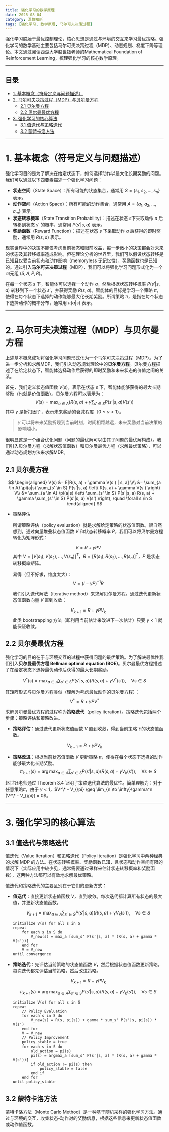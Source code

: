```yaml
---
title: 强化学习的数学原理
date: 2025-08-04
category: 温故知新
tags: [强化学习, 数学原理, 马尔可夫决策过程]
---
```


强化学习脱胎于最优控制理论，核心思想是通过与环境的交互来学习最优策略。强化学习的数学基础主要包括马尔可夫决策过程（MDP）、动态规划、梯度下降等理论。本文通过阅读西湖大学赵世钰老师的Mathematical Foundation of Reinforcement Learning，梳理强化学习的核心数学原理。

---

## 目录

- [1. 基本概念（符号定义与问题描述）](#1-基本概念符号定义与问题描述)
- [2. 马尔可夫决策过程（MDP）与贝尔曼方程](#2-马尔可夫决策过程mdp与贝尔曼方程)
  - [2.1 贝尔曼方程](#21-贝尔曼方程)
  - [2.2 贝尔曼最优方程](#22-贝尔曼最优方程)
- [3. 强化学习的核心算法](#3-强化学习的核心算法)
  - [3.1 值迭代与策略迭代](#31-值迭代与策略迭代)
  - [3.2 蒙特卡洛方法](#32-蒙特卡洛方法)

---

# 1. 基本概念（符号定义与问题描述）

强化学习目的是为了解决在给定状态下，如何选择动作以最大化长期奖励的问题。我们可以通过以下四要素描述一个强化学习问题：
- **状态空间**（State Space）：所有可能的状态集合，通常用 $S = \{s_1, s_2, \ldots, s_n\}$ 表示。
- **动作空间**（Action Space）：所有可能的动作集合，通常用 $A = \{a_1, a_2, \ldots, a_m\}$ 表示。
- **状态转移概率**（State Transition Probability）：描述在状态 $s$下采取动作 $a$ 后转移到状态 $s'$ 的概率，通常用 $P(s'|s, a)$ 表示。
- **奖励函数**（Reward Function）：描述在状态 $s$ 下采取动作 $a$ 后获得的即时奖励，通常用 $R(s, a)$ 表示。

现实世界中的决策不能仅考虑当前状态和眼前收益，每一步微小的决策都会对未来的状态及其转移概率造成影响。但在理论分析的世界里，我们可以假设状态转移是已知且仅受当前状态和动作影响（memoryless 无记忆性），奖励函数也是已知的。通过引入**马尔可夫决策过程**（MDP），我们可以将强化学习问题形式化为一个四元组 $(S, A, P, R)$。

在每一个状态 $s$ 下，智能体可以选择一个动作 $a$，然后根据状态转移概率 $P(s'|s, a)$ 转移到下一个状态 $s'$，并获得奖励 $R(s, a)$。智能体的目标是学习一个策略 $\pi$，使得在每个状态下选择的动作能够最大化长期奖励。所谓策略 $\pi$，是指在每个状态下选择动作的概率分布，通常用 $\pi(a|s)$ 表示。

---

# 2. 马尔可夫决策过程（MDP）与贝尔曼方程

上述基本概念成功将强化学习问题形式化为一个马尔可夫决策过程（MDP）。为了进一步分析和求解MDP，我们引入动态规划理论中的**贝尔曼方程**。贝尔曼方程描述了在给定状态下，智能体选择动作后获得的即时奖励和未来状态的价值之间的关系。

首先，我们定义状态值函数 $V(s)$，表示在状态 $s$ 下，智能体能够获得的最大长期奖励（也就是价值函数）。贝尔曼方程可以表示为：
$$
V(s) = \max_{a \in A} \left( R(s, a) + \gamma \sum_{s' \in S} P(s'|s, a) V(s') \right)
$$
其中 $\gamma$ 是折扣因子，表示未来奖励的衰减程度（$0 \leq \gamma < 1$）。

> $\gamma$ 可以将未来奖励折现到当前时刻，时间相距越远，未来奖励对当前决策的影响越小。

很明显这是一个组合优化问题（问题的最优解可以由其子问题的最优解构成）。我们引入贝尔曼方程（求解状态值函数）和贝尔曼最优方程（求解最优策略），可以通过动态规划方法来求解MDP。

## 2.1 贝尔曼方程

$$
\begin{aligned}
V(s) &= E[R(s, a) + \gamma V(s') | s, a] \\\\
&= \sum_{a \in A} \pi(a|s) \sum_{s' \in S} P(s'|s, a) \left( R(s, a) + \gamma V(s') \right) \\\\
&= \sum_{a \in A} \pi(a|s) \left( \sum_{s' \in S} P(s'|s, a) R(s, a) + \gamma \sum_{s' \in S} P(s'|s, a) V(s') \right), \quad \forall s \in S
\end{aligned}
$$

- 策略评估

    所谓策略评估（policy evaluation）就是求解给定策略的状态值函数。很自然想到，通过向量堆叠状态值函数 $V$ 和状态转移概率 $P$，我们可以将贝尔曼方程转化为矩阵形式：

    $$
    V = R + \gamma P V
    $$
    其中 $V = [V(s_1), V(s_2), \ldots, V(s_n)]^T$，$R = [R(s_1), R(s_2), \ldots, R(s_n)]^T$，$P$ 是状态转移概率矩阵。

    易得（但不好求，维度太大）：
    $$
    V = (I - \gamma P)^{-1} R
    $$

    我们引入迭代解法（iterative method）来求解贝尔曼方程。通过迭代更新状态值函数向量 $V$ 直到收敛：

    $$
    V_{k+1} = R + \gamma P V_k
    $$
    此类 bootstrapping 方法（即利用当前估计来改进下一次估计）只要 $\gamma < 1$ 就能保证收敛。

## 2.2 贝尔曼最优方程

强化学习的目的在于与环境交互的过程中获得问题的最优策略。为了解决最优性我们引入**贝尔曼最优方程 Bellman optimal equation (BOE)**。贝尔曼最优方程描述了在给定状态下选择最优动作后获得的最大长期奖励。

$$
V^* (s) = \max_{a \in A} \sum_{s' \in S} P(s'|s, a) \left( R(s, a) + \gamma V^* (s') \right), \quad \forall s \in S
$$

其矩阵形式与贝尔曼方程类似（理解为考虑最优动作的贝尔曼方程）：
$$
V^* = R + \gamma P V^*
$$

求解贝尔曼最优方程的过程称为**策略迭代**（policy iteration）。策略迭代包括两个步骤：策略评估和策略改进。

- **策略评估**：通过迭代更新状态值函数 $V$ 直到收敛，得到当前策略下的状态值函数。

$$
V_{k+1} = R + \gamma P V_k
$$

- **策略改进**：根据当前状态值函数 $V$ 更新策略 $\pi$，使得在每个状态下选择的动作能够最大化长期奖励。
$$
\pi_{k+1}(s) = \arg\max_{a \in A} \sum_{s' \in S} P(s'|s, a) \left( R(s, a) + \gamma V_k(s') \right), \quad \forall s \in S
$$

赵世钰老师通过 Theorem 3.4 证明了策略迭代算法的最优性。简单理解为：对于任意策略$\pi$，由于 $\gamma < 1$，$V^\* - V_{\pi} \geq \lim_{n \to \infty}\gamma^n (V^\* - V_{\pi}) = 0$。

---

# 3. 强化学习的核心算法

## 3.1 值迭代与策略迭代

值迭代（Value Iteration）和策略迭代（Policy Iteration）是强化学习中两种经典的求解 MDP 的方法。在状态转移概率、奖励函数已知，且状态和动作空间有限的情况下（实际应用中较少见，通常需要通过采样来估计状态转移概率和奖励函数），这两种方法都可以有效地求解最优策略。

值迭代和策略迭代的主要区别在于它们的更新方式：
- **值迭代**：直接更新状态值函数 $V$，直到收敛。每次迭代都计算所有状态的最大值，并更新状态值函数。

    $$
    V_{k+1} = \max_{a \in A} \sum_{s' \in S} P(s'|s, a) \left( R(s, a) + \gamma V_k(s') \right), \quad \forall s \in S
    $$

    ```
    initialize V(s) for all s in S
    repeat
        for each s in S do
            V_new(s) = max_a [sum_s' P(s'|s, a) * (R(s, a) + gamma * V(s'))]
        end for
        V = V_new
    until convergence
    ```

- **策略迭代**：先评估当前策略的状态值函数 $V$，然后根据状态值函数更新策略。每次迭代都先评估当前策略，然后改进策略。

    $$
    V_{k+1} = R + \gamma P V_k
    $$

    $$
    \pi_{k+1}(s) = \arg\max_{a \in A} \sum_{s' \in S} P(s'|s, a) \left( R(s, a) + \gamma V_k(s') \right), \quad \forall s \in S
    $$

    ```
    initialize V(s) for all s in S
    repeat
        // Policy Evaluation
        for each s in S do
            V_new(s) = R(s, pi(s)) + gamma * sum_s' P(s'|s, pi(s)) * V(s')
        end for
        V = V_new
        // Policy Improvement
        policy_stable = true
        for each s in S do
            old_action = pi(s)
            pi(s) = argmax_a [sum_s' P(s'|s, a) * (R(s, a) + gamma * V(s'))]
            if old_action != pi(s) then
                policy_stable = false
            end if
        end for
    until policy_stable
    ```

## 3.2 蒙特卡洛方法

蒙特卡洛方法（Monte Carlo Method）是一种基于随机采样的强化学习方法。通过与环境的交互，收集状态-动作对的奖励信息，根据这些信息来更新状态值函数或动作值函数。
